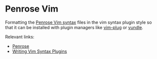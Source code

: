 # Penrose Vim
Formatting the [Penrose Vim syntax](https://github.com/penrose/penrose/tree/main/util/vim/syntax) files in the vim syntax plugin style so that it can be installed with plugin managers like [vim-plug](https://github.com/junegunn/vim-plug) or [vundle](https://github.com/VundleVim/Vundle.vim).

Relevant links:
- [Penrose](https://github.com/penrose/penrose)
- [Writing Vim Syntax Plugins](https://thoughtbot.com/blog/writing-vim-syntax-plugins)
